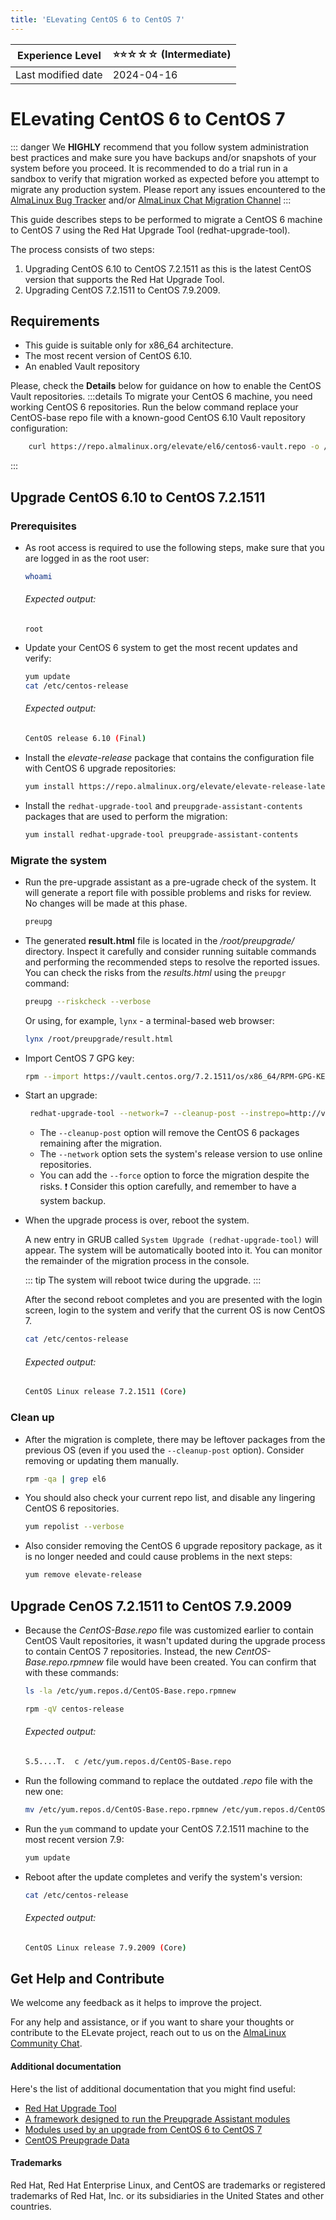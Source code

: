 ```yaml
---
title: 'ELevating CentOS 6 to CentOS 7'
---
```


| Experience Level   | ⭐⭐☆☆☆  (Intermediate) |
|--------------------|---------------------- |
| Last modified date | 2024-04-16| 

# ELevating CentOS 6 to CentOS 7

::: danger
We **HIGHLY** recommend that you follow system administration best practices and make sure you have backups and/or snapshots of your system before you proceed. It is recommended to do a trial run in a sandbox to verify that migration worked as expected before you attempt to migrate any production system. Please report any issues encountered to the [AlmaLinux Bug Tracker](https://bugs.almalinux.org) and/or [AlmaLinux Chat Migration Channel](https://chat.almalinux.org/almalinux/channels/migration)
:::

This guide describes steps to be performed to migrate a CentOS 6 machine to CentOS 7 using the Red Hat Upgrade Tool (redhat-upgrade-tool). 

The process consists of two steps:
1.  Upgrading CentOS 6.10 to CentOS 7.2.1511 as this is the latest CentOS version that supports the Red Hat Upgrade Tool.
2.  Upgrading CentOS 7.2.1511 to CentOS 7.9.2009.

## Requirements 
* This guide is suitable only for x86_64 architecture. 
* The most recent version of CentOS 6.10.
* An enabled Vault repository 

Please, check the **Details** below for guidance on how to enable the CentOS Vault repositories.
  :::details
  To migrate your CentOS 6 machine, you need working CentOS 6 repositories. Run the below command replace your CentOS-base repo file with a known-good CentOS 6.10 Vault repository configuration:
```sh
    curl https://repo.almalinux.org/elevate/el6/centos6-vault.repo -o /etc/yum.repos.d/CentOS-Base.repo
```
   :::

## Upgrade CentOS 6.10 to CentOS 7.2.1511

### Prerequisites

* As root access is required to use the following steps, make sure that you are logged in as the root user:
  ```sh
  whoami
  ```
  ###### Expected output:
  ```
  root
  ```
* Update your CentOS 6 system to get the most recent updates and verify:
  ```sh
  yum update  
  cat /etc/centos-release 
  ```
  ###### Expected output:
  ```sh
  CentOS release 6.10 (Final)
  ```

* Install the *elevate-release* package that contains the configuration file with CentOS 6 upgrade repositories:
  ```sh
  yum install https://repo.almalinux.org/elevate/elevate-release-latest-el6.noarch.rpm
  ```

* Install the `redhat-upgrade-tool` and `preupgrade-assistant-contents` packages that are used to perform the migration:
  ```sh
  yum install redhat-upgrade-tool preupgrade-assistant-contents
  ```

### Migrate the system

* Run the pre-upgrade assistant as a pre-ugrade check of the system. It will generate a report file with possible problems and risks for review. No changes will be made at this phase. 
  ```sh
  preupg
  ```

* The generated **result.html** file is located in the */root/preupgrade/* directory. Inspect it carefully and consider running suitable commands and performing the recommended steps to resolve the reported issues. 
  You can check the risks from the *results.html* using the `preupgr` command:
  ```sh
  preupg --riskcheck --verbose
  ```
  Or using, for example, `lynx` - a terminal-based web browser:
  ```sh
  lynx /root/preupgrade/result.html
  ```

* Import CentOS 7 GPG key:
  ```sh
  rpm --import https://vault.centos.org/7.2.1511/os/x86_64/RPM-GPG-KEY-CentOS-7  
  ```

* Start an upgrade:
  ```sh
   redhat-upgrade-tool --network=7 --cleanup-post --instrepo=http://vault.centos.org/7.2.1511/os/x86_64/
  ```
  * The `--cleanup-post` option will remove the CentOS 6 packages remaining after the migration.
  * The `--network` option sets the system's release version to use online repositories.
  * You can add the `--force` option to force the migration despite the risks. 
    :exclamation: Consider this option carefully, and remember to have a system backup. 

* When the upgrade process is over, reboot the system.

  A new entry in GRUB called `System Upgrade (redhat-upgrade-tool)` will appear. The system will be automatically booted into it. You can monitor the remainder of the migration process in the console. 

  ::: tip
  The system will reboot twice during the upgrade.
  :::

  After the second reboot completes and you are presented with the login screen, login to the system and verify that the current OS is now CentOS 7. 

  ```sh
  cat /etc/centos-release
  ```
  ###### Expected output:
  ```sh
  CentOS Linux release 7.2.1511 (Core) 
  ```
  
### Clean up

* After the migration is complete, there may be leftover packages from the previous OS (even if you used the `--cleanup-post` option). Consider removing or updating them manually.
  ```sh
  rpm -qa | grep el6
  ```
* You should also check your current repo list, and disable any lingering CentOS 6 repositories.
  ```sh
  yum repolist --verbose
  ```
* Also consider removing the CentOS 6 upgrade repository package, as it is no longer needed and could cause problems in the next steps:
  ```sh
  yum remove elevate-release
  ```
  
## Upgrade CenOS 7.2.1511 to CentOS 7.9.2009

* Because the *CentOS-Base.repo* file was customized earlier to contain CentOS Vault repositories, it wasn't updated during the upgrade process to contain CentOS 7 repositories. Instead, the new *CentOS-Base.repo.rpmnew* file would have been created. 
  You can confirm that with these commands:
  ```sh
  ls -la /etc/yum.repos.d/CentOS-Base.repo.rpmnew
  ```
  ```sh
  rpm -qV centos-release
  ```  
  ###### Expected output:
  ```sh
  S.5....T.  c /etc/yum.repos.d/CentOS-Base.repo
  ```
* Run the following command to replace the outdated *.repo* file with the new one:
  ```sh
  mv /etc/yum.repos.d/CentOS-Base.repo.rpmnew /etc/yum.repos.d/CentOS-Base.repo
  ```

* Run the `yum` command to update your CentOS 7.2.1511 machine to the most recent version 7.9: 
  ```sh
  yum update
  ```
* Reboot after the update completes and verify the system's version: 
  ```sh
  cat /etc/centos-release
  ```
  ###### Expected output:
  ```sh
  CentOS Linux release 7.9.2009 (Core) 
  ```
  
## Get Help and Contribute

We welcome any feedback as it helps to improve the project.

For any help and assistance, or if you want to share your thoughts or contribute to the ELevate project, reach out to us on the [AlmaLinux Community Chat](https://chat.almalinux.org/almalinux/channels/migration).
   
#### Additional documentation

Here's the list of additional documentation that you might find useful:
* [Red Hat Upgrade Tool](https://github.com/upgrades-migrations/redhat-upgrade-tool.git)
* [A framework designed to run the Preupgrade Assistant modules](https://github.com/upgrades-migrations/preupgrade-assistant.git)
* [Modules used by an upgrade from CentOS 6 to CentOS 7](https://github.com/upgrades-migrations/preupgrade-assistant-modules.git)
* [CentOS Preupgrade Data](https://git.centos.org/sources/preupgrade-assistant-el6toel7-data/c6/)

#### Trademarks
Red Hat, Red Hat Enterprise Linux, and CentOS are trademarks or registered trademarks of Red Hat, Inc. or its subsidiaries in the United States and other countries.
